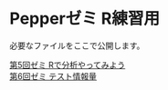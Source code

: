 # Pepperゼミ R練習用
必要なファイルをここで公開します。  
  
[第5回ゼミ Rで分析やってみよう](https://phys-ken.github.io/ItemResponse_for_Pepper/%E7%AC%AC5%E5%9B%9E%E3%82%BC%E3%83%9F)  
[第6回ゼミ テスト情報量](https://phys-ken.github.io/ItemResponse_for_Pepper/6.html)